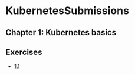 # KubernetesSubmissions

## Chapter 1: Kubernetes basics

## Exercises

- [1.1](https://github.com/mmucahitOt/KubernetesExercises/tree/main/log_output)
